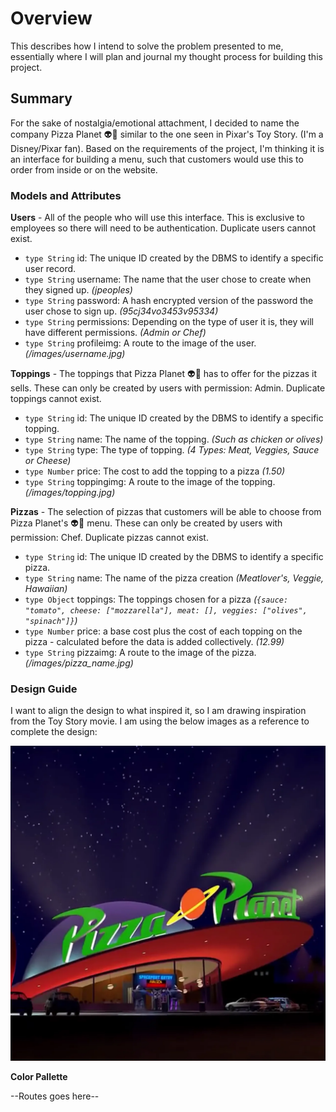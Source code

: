 # Overview
This describes how I intend to solve the problem presented to me, essentially where I will plan and journal my thought process for building this project. 

## Summary
For the sake of nostalgia/emotional attachment, I decided to name the company Pizza Planet :alien::pizza: similar to the one seen in Pixar's Toy Story. (I'm a Disney/Pixar fan). Based on the requirements of the project, I'm thinking it is an interface for building a menu, such that customers would use this to order from inside or on the website.

### Models and Attributes

**Users** - All of the people who will use this interface. This is exclusive to employees so there will need to be authentication. Duplicate users cannot exist. 
- `type String` id: The unique ID created by the DBMS to identify a specific user record. 
- `type String` username: The name that the user chose to create when they signed up. *(jpeoples)* 
- `type String` password: A hash encrypted version of the password the user chose to sign up. *(95cj34vo3453v95334)* 
- `type String` permissions: Depending on the type of user it is, they will have different permissions. *(Admin or Chef)* 
- `type String` profileimg: A route to the image of the user. *(/images/username.jpg)* 

**Toppings** - The toppings that Pizza Planet :alien::pizza: has to offer for the pizzas it sells. These can only be created by users with permission: Admin. Duplicate toppings cannot exist. 
- `type String` id: The unique ID created by the DBMS to identify a specific topping.
- `type String` name: The name of the topping. *(Such as chicken or olives)* 
- `type String` type: The type of topping. *(4 Types: Meat, Veggies, Sauce or Cheese)* 
- `type Number` price: The cost to add the topping to a pizza *(1.50)* 
- `type String` toppingimg: A route to the image of the topping. *(/images/topping.jpg)*  

**Pizzas** - The selection of pizzas that customers will be able to choose from Pizza Planet's :alien::pizza: menu. These can only be created by users with permission: Chef. Duplicate pizzas cannot exist. 
- `type String` id: The unique ID created by the DBMS to identify a specific pizza. 
- `type String` name: The name of the pizza creation *(Meatlover's, Veggie, Hawaiian)* 
- `type Object` toppings: The toppings chosen for a pizza *(`{sauce: "tomato", cheese: ["mozzarella"], meat: [], veggies: ["olives", "spinach"]}`)* 
- `type Number` price: a base cost plus the cost of each topping on the pizza - calculated before the data is added collectively. *(12.99)* 
- `type String` pizzaimg: A route to the image of the pizza. *(/images/pizza_name.jpg)*

### Design Guide
I want to align the design to what inspired it, so I am drawing inspiration from the Toy Story movie. I am using the below images as a reference to complete the design:

![alt text](./Images/pizza-planet-opening-in-disneyland.jpg.webp) 

**Color Pallette**



--Routes goes here--
